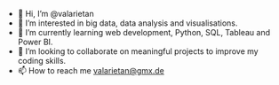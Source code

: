 - 👋 Hi, I’m @valarietan
- 👀 I’m interested in big data, data analysis and visualisations. 
- 🌱 I’m currently learning web development, Python, SQL, Tableau and Power BI. 
- 💞️ I’m looking to collaborate on meaningful projects to improve my coding skills.  
- 📫 How to reach me valarietan@gmx.de 

<!---
valarietan/valarietan is a ✨ special ✨ repository because its `README.md` (this file) appears on your GitHub profile.
You can click the Preview link to take a look at your changes.
--->
